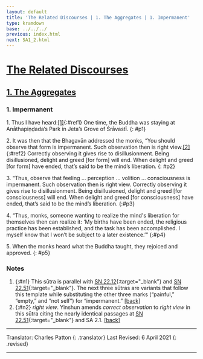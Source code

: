 ```yaml
---
layout: default
title: 'The Related Discourses | 1. The Aggregates | 1. Impermanent'
type: kramdown
base: ../../../
previous: index.html
next: SA1_2.html
---
```


# [The Related Discourses](../index.html)
## [1. The Aggregates](index.html)
### 1. Impermanent

1\. Thus I have heard:[\[1\]](#n1){:#ref1} One time, the Buddha was staying at Anāthapiṇḍada’s Park in Jeta’s Grove of Śrāvastī.
{: #p1}

2\. It was then that the Bhagavān addressed the monks, “You should observe that form is impermanent. Such observation then is right view.[\[2\]](#n2){:#ref2} Correctly observing it gives rise to disillusionment. Being disillusioned, delight and greed [for form] will end. When delight and greed [for form] have ended, that’s said to be the mind’s liberation.
{: #p2}

3\. “Thus, observe that feeling … perception … volition … consciousness is impermanent. Such observation then is right view. Correctly observing it gives rise to disillusionment. Being disillusioned, delight and greed [for consciousness] will end. When delight and greed [for consciousness] have ended, that’s said to be the mind’s liberation.
{:#p3}

4\. “Thus, monks, someone wanting to realize the mind's liberation for themselves then can realize it: ‘My births have been ended, the religious practice has been established, and the task has been accomplished. I myself know that I won’t be subject to a later existence.’”
{:#p4}

5\. When the monks heard what the Buddha taught, they rejoiced and approved.
{: #p5}

### Notes

1. {:#n1} This sūtra is parallel with [SN 22.12](https://suttacentral.net/sn22.12){:target="_blank"} and [SN 22.51](https://suttacentral.net/sn22.51){:target="_blank"}. The next three sūtras are variants that follow this template while substituting the other three marks (“painful,” “empty,” and “not self”) for “impermanent.” [\[back\]](#ref1)
2. {:#n2} *right view*. Yinshun amends *correct observation* to *right view* in this sūtra citing the nearly identical passages at [SN 22.51](https://suttacentral.net/sn22.51){:target="_blank"} and SĀ 2.1. [\[back\]](#ref2)

---

Translator: Charles Patton
{: .translator}
Last Revised: 6 April 2021
{: .revised}

---
